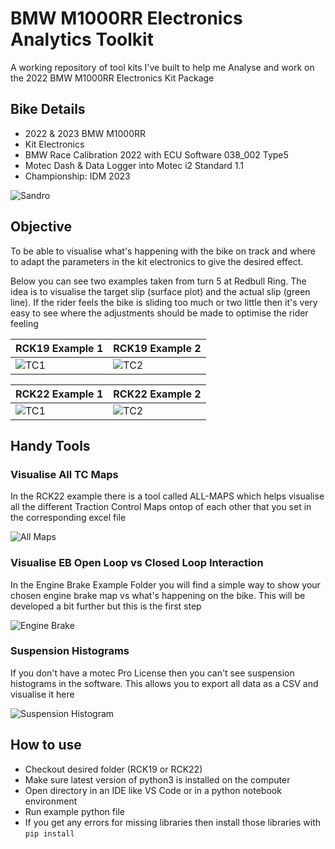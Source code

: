 # BMW M1000RR Electronics Analytics Toolkit

A working repository of tool kits I've built to help me Analyse and work on the 2022 BMW M1000RR Electronics Kit Package

## Bike Details
- 2022 & 2023 BMW M1000RR
- Kit Electronics
- BMW Race Calibration 2022 with ECU Software 038_002 Type5
- Motec Dash & Data Logger into Motec i2 Standard 1.1
- Championship: IDM 2023

![Sandro](/img/sandro.jpg)

## Objective

To be able to visualise what's happening with the bike on track and where to adapt the parameters in the kit electronics to give the desired effect.

Below you can see two examples taken from turn 5 at Redbull Ring. The idea is to visualise the target slip (surface plot) and the actual slip (green line). If the rider feels the bike is sliding too much or two little then it's very easy to see where the adjustments should be made to optimise the rider feeling



|RCK19 Example 1                |RCK19 Example 2                |
|-------------------------------|-------------------------------|
| ![TC1](/img/objectiveTC1.png) | ![TC2](/img/objectiveTC2.png) |

|RCK22 Example 1                |RCK22 Example 2                |
|-------------------------------|-------------------------------|
| ![TC1](/img/objectiveTC22-1.png) | ![TC2](/img/objectiveTC22-2.png) |
## Handy Tools

### Visualise All TC Maps

In the RCK22 example there is a tool called ALL-MAPS which helps visualise all the different Traction Control Maps ontop of each other that you set in the corresponding excel file

![All Maps](/img/allmaps.png)

### Visualise EB Open Loop vs Closed Loop Interaction

In the Engine Brake Example Folder you will find a simple way to show your chosen engine brake map vs what's happening on the bike. This will be developed a bit further but this is the first step

![Engine Brake](/img/EBExample.png)

### Suspension Histograms

If you don't have a motec Pro License then you can't see suspension histograms in the software. This allows you to export all data as a CSV and visualise it here

![Suspension Histogram](/img/histogram.png)

## How to use
- Checkout desired folder (RCK19 or RCK22)
- Make sure latest version of python3 is installed on the computer
- Open directory in an IDE like VS Code or in a python notebook environment
- Run example python file
- If you get any errors for missing libraries then install those libraries with `pip install`